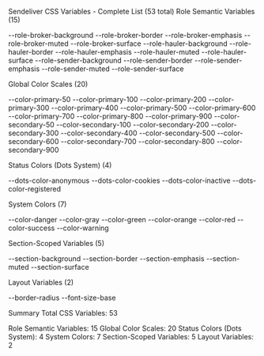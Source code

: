 Sendeliver CSS Variables - Complete List (53 total)
Role Semantic Variables (15)

--role-broker-background
--role-broker-border
--role-broker-emphasis
--role-broker-muted
--role-broker-surface
--role-hauler-background
--role-hauler-border
--role-hauler-emphasis
--role-hauler-muted
--role-hauler-surface
--role-sender-background
--role-sender-border
--role-sender-emphasis
--role-sender-muted
--role-sender-surface

Global Color Scales (20)

--color-primary-50
--color-primary-100
--color-primary-200
--color-primary-300
--color-primary-400
--color-primary-500
--color-primary-600
--color-primary-700
--color-primary-800
--color-primary-900
--color-secondary-50
--color-secondary-100
--color-secondary-200
--color-secondary-300
--color-secondary-400
--color-secondary-500
--color-secondary-600
--color-secondary-700
--color-secondary-800
--color-secondary-900

Status Colors (Dots System) (4)

--dots-color-anonymous
--dots-color-cookies
--dots-color-inactive
--dots-color-registered

System Colors (7)

--color-danger
--color-gray
--color-green
--color-orange
--color-red
--color-success
--color-warning

Section-Scoped Variables (5)

--section-background
--section-border
--section-emphasis
--section-muted
--section-surface

Layout Variables (2)

--border-radius
--font-size-base

Summary
Total CSS Variables: 53

Role Semantic Variables: 15
Global Color Scales: 20
Status Colors (Dots System): 4
System Colors: 7
Section-Scoped Variables: 5
Layout Variables: 2